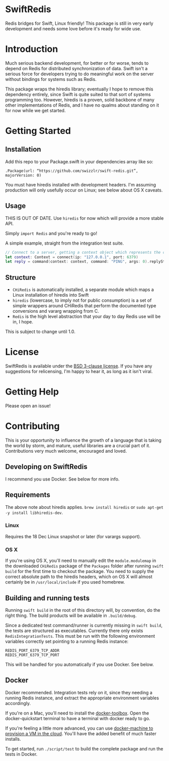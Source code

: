 # SwiftRedis
Redis bridges for Swift, Linux friendly! This package is still in very early development and needs some love before it's ready for wide use.

# Introduction
Much serious backend development, for better or for worse, tends to depend on Redis for distributed synchronization of data. Swift isn't a serious force for developers trying to do meaningful work on the server without bindings for systems such as Redis.

This package wraps the hiredis library; eventually I hope to remove this dependency entirely, since Swift is quite suited to that sort of systems programming too. However, hiredis is a proven, solid backbone of many other implementations of Redis, and I have no qualms about standing on it for now while we get started.

# Getting Started

## Installation
Add this repo to your Package.swift in your dependencies array like so:

`.Package(url: “https://github.com/swizzlr/swift-redis.git”, majorVersion: 0)`

You must have hiredis installed with development headers. I'm assuming production will only usefully occur on Linux; see below about OS X caveats.

## Usage

THIS IS OUT OF DATE. Use `hiredis` for now which will provide a more stable API.

Simply `import Redis` and you're ready to go!

A simple example, straight from the integration test suite.

```swift
// Connect to a server, getting a context object which represents the connection and its state
let context: Context = connect(ip: "127.0.0.1", port: 6379)
let reply = command(context: context, command: "PING", args: 0).replyString // "PONG"
```

## Structure

- `CHiRedis` is automatically installed, a separate module which maps a Linux installation of hiredis into Swift
- `hiredis` (lowercase, to imply not for public consumption) is a set of simple wrappers around CHiRedis that perform the documented type conversions and vararg wrapping from C.
- `Redis` is the high level abstraction that your day to day Redis use will be in, I hope.

This is subject to change until 1.0.

# License
SwiftRedis is available under the [BSD 3-clause license](./LICENSE). If you have any suggestions for relicensing, I'm happy to hear it, as long as it isn't viral.

# Getting Help
Please open an issue!

# Contributing
This is your opportunity to influence the growth of a language that is taking the world by storm, and mature, useful libraries are a crucial part of it. Contributions very much welcome, encouraged and loved.

## Developing on SwiftRedis

I recommend you use Docker. See below for more info.

## Requirements
The above note about hiredis applies. `brew install hiredis` or `sudo apt-get -y install libhiredis-dev`.

### Linux
Requires the 18 Dec Linux snapshot or later (for varargs support).

### OS X
If you're using OS X, you'll need to manually edit the `module.modulemap` in the downloaded `CHiRedis` package of the `Packages` folder after running `swift build` for the first time to checkout the package. You need to supply the correct absolute path to the hiredis headers, which on OS X will almost certainly be in `/usr/local/include` if you used homebrew.

## Building and running tests

Running `swift build` in the root of this directory will, by convention, do the right thing. The build products will be available in `.build/debug`.

Since a dedicated test command/runner is currently missing in `swift build`, the tests are structured as executables. Currently there only exists `RedisIntegrationTests`. This must be run with the following environment variables correctly set pointing to a running Redis instance:

```
REDIS_PORT_6379_TCP_ADDR
REDIS_PORT_6379_TCP_PORT
```

This will be handled for you automatically if you use Docker. See below.

## Docker
Docker recommended. Integration tests rely on it, since they needing a running Redis instance, and extract the appropriate environment variables accordingly.

If you're on a Mac, you'll need to install the [docker-toolbox](https://www.docker.com/docker-toolbox). Open the docker-quickstart terminal to have a terminal with docker ready to go.

If you're feeling a little more advanced, you can use [docker-machine to provision a VM in the cloud](https://docs.docker.com/machine/). You'll have the added benefit of much faster installs.

To get started, run `./script/test` to build the complete package and run the tests in Docker.
